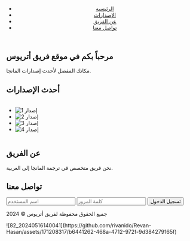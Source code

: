 <!DOCTYPE html>
<html lang="ar">
<head>
<meta charset="UTF-8">
<meta name="viewport" content="width=device-width, initial-scale=1.0">
<title>فريق أتريوس</title>
<link rel="stylesheet" href="styles.css">
<script src="script.js"></script>
<style>
  /* أسلوب التنسيق الإضافي هنا */
  .carousel {
    width: 100%;
    overflow: hidden;
    margin: 20px 0;
  }

  .carousel ul {
    list-style: none;
    width: 400%;
    display: flex;
    transition: transform 0.5s ease-in-out;
  }

  .carousel li {
    width: 25%;
  }

  .login-form {
    margin: 20px auto;
    max-width: 400px;
    padding: 20px;
    background-color: #fff;
    border-radius: 5px;
    box-shadow: 0 0 10px rgba(0, 0, 0, 0.1);
  }

  .rating {
    display: inline-block;
    unicode-bidi: bidi-override;
    direction: rtl;
  }

  .rating > input {
    display: none;
  }

  .rating > label {
    float: right;
    padding: 0 1px;
    font-size: 30px;
    color: #aaa;
    cursor: pointer;
  }

  .rating > input:checked ~ label,
  .rating > input:checked ~ label:hover,
  .rating > label:hover ~ input:checked ~ label {
    color: #f90;
  }

  .rating > label:hover,
  .rating > label:hover ~ label {
    color: #f90;
  }
</style>
</head>
<body>

<header>
  <nav>
    <ul>
      <li><a href="#home">الرئيسية</a></li>
      <li><a href="#releases">الإصدارات</a></li>
      <li><a href="#about">عن الفريق</a></li>
      <li><a href="#contact">تواصل معنا</a></li>
    </ul>
  </nav>
</header>

<section id="home">
  <h1>مرحباً بكم في موقع فريق أتريوس</h1>
  <p>مكانك المفضل لأحدث إصدارات المانجا.</p>
</section>

<section id="releases">
  <h2>أحدث الإصدارات</h2>
  <div class="carousel">
    <ul>
      <li><img src="https://via.placeholder.com/150" alt="إصدار 1"></li>
      <li><img src="https://via.placeholder.com/150" alt="إصدار 2"></li>
      <li><img src="https://via.placeholder.com/150" alt="إصدار 3"></li>
      <li><img src="https://via.placeholder.com/150" alt="إصدار 4"></li>
    </ul>
  </div>
</section>

<section id="about">
  <h2>عن الفريق</h2>
  <p>نحن فريق متخصص في ترجمة المانجا إلى العربية.</p>
</section>

<section id="contact">
  <h2>تواصل معنا</h2>
  <form class="login-form">
    <input type="text" id="username" name="username" placeholder="اسم المستخدم">
    <input type="password" id="password" name="password" placeholder="كلمة المرور">
    <button type="submit">تسجيل الدخول</button>
  </form>
</section>

<footer>
  <p>جميع الحقوق محفوظة لفريق أتريوس © 2024</p>
</footer>

</body>
</html>![82_20240516140041](https://github.com/rivanido/Revan-Hasan/assets/171208317/b6441262-468a-4712-972f-9d384279165f)

